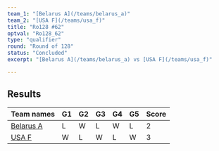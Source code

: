 ```yaml
---
team_1: "[Belarus A](/teams/belarus_a)"
team_2: "[USA F](/teams/usa_f)"
title: "Ro128 #62"
optval: "Ro128_62"
type: "qualifier"
round: "Round of 128"
status: "Concluded"
excerpt: "[Belarus A](/teams/belarus_a) vs [USA F](/teams/usa_f)"

---
```

## Results

| Team names | G1 | G2 | G3 | G4 | G5 | Score |
| -- | -- | -- | -- | -- | -- | -- |
| [Belarus A](/teams/belarus_a) | L | W | L | W | L | 2 |
| [USA F](/teams/usa_f) | W | L | W | L | W | 3 |
